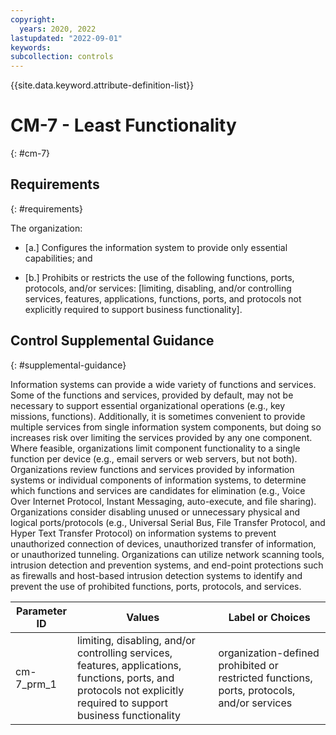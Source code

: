```yaml
---
copyright:
  years: 2020, 2022
lastupdated: "2022-09-01"
keywords: 
subcollection: controls
---
```



{{site.data.keyword.attribute-definition-list}}


# CM-7 - Least Functionality
{: #cm-7}

## Requirements
{: #requirements}

The organization:

- \[a.\] Configures the information system to provide only essential capabilities; and

- \[b.\] Prohibits or restricts the use of the following functions, ports, protocols, and/or services: [limiting, disabling, and/or controlling services, features, applications, functions, ports, and protocols not explicitly required to support business functionality].

## Control Supplemental Guidance
{: #supplemental-guidance}

Information systems can provide a wide variety of functions and services. Some of the functions and services, provided by default, may not be necessary to support essential organizational operations (e.g., key missions, functions). Additionally, it is sometimes convenient to provide multiple services from single information system components, but doing so increases risk over limiting the services provided by any one component. Where feasible, organizations limit component functionality to a single function per device (e.g., email servers or web servers, but not both). Organizations review functions and services provided by information systems or individual components of information systems, to determine which functions and services are candidates for elimination (e.g., Voice Over Internet Protocol, Instant Messaging, auto-execute, and file sharing). Organizations consider disabling unused or unnecessary physical and logical ports/protocols (e.g., Universal Serial Bus, File Transfer Protocol, and Hyper Text Transfer Protocol) on information systems to prevent unauthorized connection of devices, unauthorized transfer of information, or unauthorized tunneling. Organizations can utilize network scanning tools, intrusion detection and prevention systems, and end-point protections such as firewalls and host-based intrusion detection systems to identify and prevent the use of prohibited functions, ports, protocols, and services.

| Parameter ID | Values | Label or Choices |
|---|---|---|
| cm-7_prm_1 | limiting, disabling, and/or controlling services, features, applications, functions, ports, and protocols not explicitly required to support business functionality | organization-defined prohibited or restricted functions, ports, protocols, and/or services |